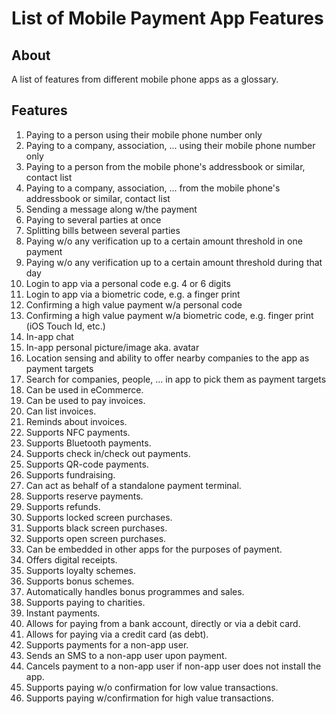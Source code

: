 # List of Mobile Payment App Features

## About

A list of features from different mobile phone apps as a glossary.

## Features

1. Paying to a person using their mobile phone number only
2. Paying to a company, association, ... using their mobile phone number only
3. Paying to a person from the mobile phone's addressbook or similar, contact list
4. Paying to a company, association, ... from the mobile phone's addressbook or similar, contact list
5. Sending a message along w/the payment
6. Paying to several parties at once
7. Splitting bills between several parties
8. Paying w/o any verification up to a certain amount threshold in one payment
9. Paying w/o any verification up to a certain amount threshold during that day
10. Login to app via a personal code e.g. 4 or 6 digits
11. Login to app via a biometric code, e.g. a finger print
12. Confirming a high value payment w/a personal code
13. Confirming a high value payment w/a biometric code, e.g. finger print (iOS Touch Id, etc.)
14. In-app chat
15. In-app personal picture/image aka. avatar
16. Location sensing and ability to offer nearby companies to the app as payment targets
17. Search for companies, people, ... in app to pick them as payment targets
18. Can be used in eCommerce.
19. Can be used to pay invoices.
20. Can list invoices.
21. Reminds about invoices.
22. Supports NFC payments.
23. Supports Bluetooth payments.
24. Supports check in/check out payments.
25. Supports QR-code payments.
26. Supports fundraising.
27. Can act as behalf of a standalone payment terminal.
28. Supports reserve payments.
29. Supports refunds.
30. Supports locked screen purchases.
31. Supports black screen purchases.
32. Supports open screen purchases.
33. Can be embedded in other apps for the purposes of payment.
34. Offers digital receipts.
35. Supports loyalty schemes.
36. Supports bonus schemes.
37. Automatically handles bonus programmes and sales.
38. Supports paying to charities.
39. Instant payments.
40. Allows for paying from a bank account, directly or via a debit card.
41. Allows for paying via a credit card (as debt).
42. Supports payments for a non-app user.
43. Sends an SMS to a non-app user upon payment.
44. Cancels payment to a non-app user if non-app user does not install the app.
45. Supports paying w/o confirmation for low value transactions.
46. Supports paying w/confirmation for high value transactions.


